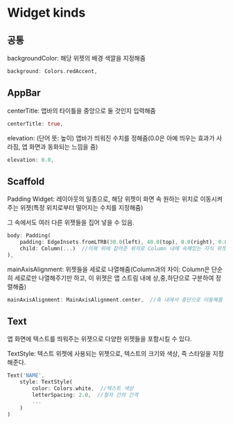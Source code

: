 # Widget kinds

## 공통
<p>backgroundColor: 해당 위젯의 배경 색깔을 지정해줌</p>

```Dart
background: Colors.redAccent,
```

## AppBar
<p> centerTitle: 앱바의 타이틀을 중앙으로 둘 것인지 입력해줌</p>

```Dart
centerTitle: true,
```

<p>elevation: (단어 뜻: 높이) 앱바가 띄워진 수치를 정해줌(0.0은 아예 띄우는 효과가 사라짐, 앱 화면과 동화되는 느낌을 줌)</p>

```Dart
elevation: 0.0,
```


## Scaffold
<p>Padding Widget: 레이아웃의 일종으로, 해당 위젯이 화면 속 원하는 위치로 이동시켜주는 위젯(특정 위치로부터 떨어지는 수치를 지정해줌)</p>
<p> 그 속에서도 여러 다른 위젯들을 집어 넣을 수 있음.</p>

```Dart
body: Padding(
    padding: EdgeInsets.fromLTRB(30.0(left), 40.0(top), 0.0(right), 0.0(bottom)),
    child: Column(...)  //이제 위에 잡아준 위치로 Column 내에 속해있는 자식 위젯들이 집어넣어 짐.
),
```

<p>mainAxisAlignment: 위젯들을 세로로 나열해줌(Column과의 차이: Column은 단순히 세로로만 나열해주기만 하고, 이 위젯은 앱 스트림 내에 상,중,하단으로 구분하여 정렬해줌)</p>

```Dart
mainAxisAlignment: MainAxisAlignment.center,  //축 내에서 중단으로 이동해줌
```

## Text
<p>앱 화면에 텍스트를 띄워주는 위젯으로 다양한 위젯들을 포함시킬 수 있다.</p>
<p>TextStyle: 텍스트 위젯에 사용되는 위젯으로, 텍스트의 크기와 색상, 즉 스타일을 지정해준다.</p>

```Dart
Text('NAME',
    style: TextStyle(
        color: Colors.white,  //텍스트 색상
        letterSpacing: 2.0,  //철자 간의 간격
        ...
    )
)
```